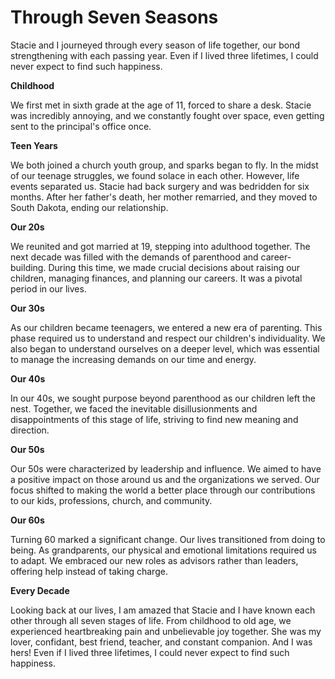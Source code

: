 # Through Seven Seasons

Stacie and I journeyed through every season of life together, our bond strengthening with each passing year. Even if I
lived three lifetimes, I could never expect to find such happiness.

**Childhood**  

We first met in sixth grade at the age of 11, forced to share a desk. Stacie was incredibly annoying, and we constantly
fought over space, even getting sent to the principal's office once.

**Teen Years**  

We both joined a church youth group, and sparks began to fly. In the midst of our teenage struggles, we found solace in
each other. However, life events separated us. Stacie had back surgery and was bedridden for six months. After her
father's death, her mother remarried, and they moved to South Dakota, ending our relationship.

**Our 20s**  

We reunited and got married at 19, stepping into adulthood together. The next decade was filled with the demands of
parenthood and career-building. During this time, we made crucial decisions about raising our children, managing
finances, and planning our careers. It was a pivotal period in our lives.

**Our 30s**  

As our children became teenagers, we entered a new era of parenting. This phase required us to understand and respect
our children's individuality. We also began to understand ourselves on a deeper level, which was essential to manage the
increasing demands on our time and energy.

**Our 40s**  

In our 40s, we sought purpose beyond parenthood as our children left the nest. Together, we faced the inevitable
disillusionments and disappointments of this stage of life, striving to find new meaning and direction.

**Our 50s**  

Our 50s were characterized by leadership and influence. We aimed to have a positive impact on those around us and the
organizations we served. Our focus shifted to making the world a better place through our contributions to our kids,
professions, church, and community.

**Our 60s**  

Turning 60 marked a significant change. Our lives transitioned from doing to being. As grandparents, our physical and
emotional limitations required us to adapt. We embraced our new roles as advisors rather than leaders, offering help
instead of taking charge.

**Every Decade**  

Looking back at our lives, I am amazed that Stacie and I have known each other through all seven stages of life. From
childhood to old age, we experienced heartbreaking pain and unbelievable joy together. She was my lover, confidant, best
friend, teacher, and constant companion. And I was hers! Even if I lived three lifetimes, I could never expect to find
such happiness.
